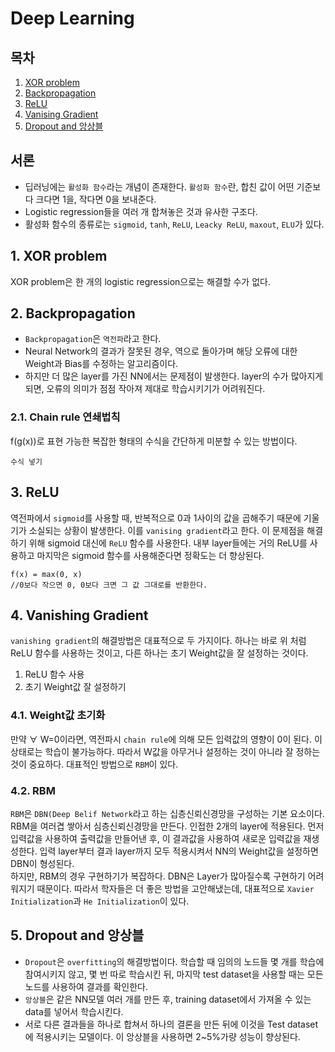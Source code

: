Deep Learning
===
## 목차
1. [XOR problem](#1.-xor-problem)
2. [Backpropagation](#2.-backpropagation)
3. [ReLU](#3.-relu)
4. [Vanising Gradient](#4.-vanising-gradient)
5. [Dropout and 앙상블](#5.-dropout-and-앙상블)

## 서론
* 딥러닝에는 ```활성화 함수```라는 개념이 존재한다. ```활성화 함수```란, 합친 값이 어떤 기준보다 크다면 1을, 작다면 0을 보내준다.
* Logistic regression들을 여러 개 합쳐놓은 것과 유사한 구조다.
* 활성화 함수의 종류로는 ```sigmoid```, ```tanh```, ```ReLU```, ```Leacky ReLU```, ```maxout```, ```ELU```가 있다.

## 1. XOR problem
XOR problem은 한 개의 logistic regression으로는 해결할 수가 없다. 

## 2. Backpropagation
* ```Backpropagation```은 ```역전파```라고 한다.
* Neural Network의 결과가 잘못된 경우, 역으로 돌아가며 해당 오류에 대한 Weight과 Bias를 수정하는 알고리즘이다.
* 하지만 더 많은 layer를 가진 NN에서는 문제점이 발생한다. layer의 수가 많아지게 되면, 오류의 의미가 점점 작아져 제대로 학습시키기가 어려워진다.

### 2.1. Chain rule 연쇄법칙
f(g(x))로 표현 가능한 복잡한 형태의 수식을 간단하게 미분할 수 있는 방법이다.
```
수식 넣기
```

## 3. ReLU
역전파에서 ```sigmoid```를 사용할 때, 반복적으로 0과 1사이의 값을 곱해주기 때문에 기울기가 소실되는 상황이 발생한다. 이를 ```vanising gradient```라고 한다.
이 문제점을 해결하기 위해 sigmoid 대신에 ```ReLU``` 함수를 사용한다. 내부 layer들에는 거의 ReLU를 사용하고 마지막은 sigmoid 함수를 사용해준다면
정확도는 더 향상된다.
```
f(x) = max(0, x)
//0보다 작으면 0, 0보다 크면 그 값 그대로를 반환한다.
```

## 4. Vanishing Gradient
```vanishing gradient```의 해결방법은 대표적으로 두 가지이다. 하나는 바로 위 처럼 ReLU 함수를 사용하는 것이고, 다른 하나는 초기 Weight값을 잘 설정하는 것이다.
1. ReLU 함수 사용
2. 초기 Weight값 잘 설정하기

### 4.1. Weight값 초기화
만약 ∀ W=0이라면, 역전파시 ```chain rule```에 의해 모든 입력값의 영향이 0이 된다. 이 상태로는 학습이 불가능하다. 따라서 W값을 아무거나 설정하는 것이 아니라
잘 정하는 것이 중요하다. 대표적인 방법으로 ```RBM```이 있다.

### 4.2. RBM
```RBM```은 ```DBN(Deep Belif Network```라고 하는 십층신뢰신경망을 구성하는 기본 요소이다. 
RBM을 여러겹 쌓아서 심층신뢰신경망을 만든다.
인접한 2개의 layer에 적용된다. 먼저 입력값을 사용하여 출력값을 만들어낸 후, 이 결과값을 사용하여 새로운 입력값을 재생성한다. 
입력 layer부터 결과 layer까지 모두 적용시켜서 NN의 Weight값을 설정하면 DBN이 형성된다.   
하지만, RBM의 경우 구현하기가 복잡하다. DBN은 Layer가 많아질수록 구현하기 어려워지기 때문이다. 따라서 학자들은 더 좋은 방법을 고안해냈는데, 대표적으로 
```Xavier Initialization```과 ```He Initialization```이 있다.

## 5. Dropout and 앙상블
* ```Dropout```은 ```overfitting```의 해결방법이다. 학습할 때 임의의 노드들 몇 개를 학습에 참여시키지 않고, 몇 번 따로 학습시킨 뒤, 
마지막 test dataset을 사용할 때는 모든 노드를 사용하여 결과를 확인한다.
* ```앙상블```은 같은 NN모델 여러 개를 만든 후, training dataset에서 가져올 수 있는 data를 넣어서 학습시킨다. 
* 서로 다른 결과들을 하나로 합쳐서 하나의 결론을 만든 뒤에 이것을 Test dataset에 적용시키는 모델이다. 이 앙상블을 사용하면 2~5%가량 성능이 향상된다.
